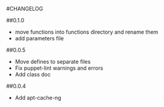 #CHANGELOG

##0.1.0

* move functions into functions directory and rename them 
* add parameters file

##0.0.5

* Move defines to separate files
* Fix puppet-lint warnings and errors
* Add class doc

##0.0.4

* Add apt-cache-ng  